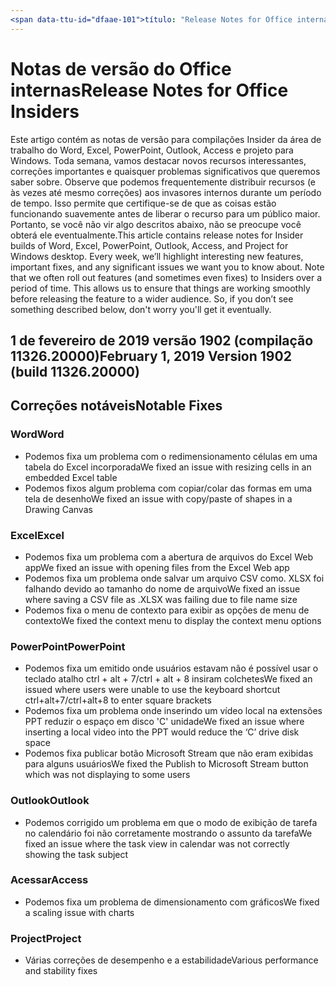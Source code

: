 ```yaml
---
<span data-ttu-id="dfaae-101">título: "Release Notes for Office internas" ms.author: andrewmo autor: mikho manager: andrewmo ms.date: 1/28/2019 ms.audience: Win32 Fast ms.topic: referência ms.service: o365 proplus localization_priority: ms.collection crítico: RelNotes_ProPlus Descrição: "fornece internas Fast público com a lista mais recente dos principais recursos novos, correções ou problemas conhecidos</span><span class="sxs-lookup"><span data-stu-id="dfaae-101">title: "Release Notes for Office Insiders" ms.author: andrewmo author: mikho manager: andrewmo ms.date: 1/28/2019 ms.audience: Win32 Fast ms.topic: reference ms.service: o365-proplus- localization_priority: Critical ms.collection: RelNotes_ProPlus description: "Provides Insiders Fast audience with the latest list of key new features, fixes or known issues</span></span>
---
```


# <a name="release-notes-for-office-insiders"></a><span data-ttu-id="dfaae-102">Notas de versão do Office internas</span><span class="sxs-lookup"><span data-stu-id="dfaae-102">Release Notes for Office Insiders</span></span>

<span data-ttu-id="dfaae-p101">Este artigo contém as notas de versão para compilações Insider da área de trabalho do Word, Excel, PowerPoint, Outlook, Access e projeto para Windows. Toda semana, vamos destacar novos recursos interessantes, correções importantes e quaisquer problemas significativos que queremos saber sobre. Observe que podemos frequentemente distribuir recursos (e às vezes até mesmo correções) aos invasores internos durante um período de tempo. Isso permite que certifique-se de que as coisas estão funcionando suavemente antes de liberar o recurso para um público maior. Portanto, se você não vir algo descritos abaixo, não se preocupe você obterá ele eventualmente.</span><span class="sxs-lookup"><span data-stu-id="dfaae-p101">This article contains release notes for Insider builds of Word, Excel, PowerPoint, Outlook, Access, and Project for Windows desktop. Every week, we’ll highlight interesting new features, important fixes, and any significant issues we want you to know about. Note that we often roll out features (and sometimes even fixes) to Insiders over a period of time. This allows us to ensure that things are working smoothly before releasing the feature to a wider audience. So, if you don’t see something described below, don't worry you'll get it eventually.</span></span>  

## <a name="february-1-2019-version-1902-build-1132620000"></a><span data-ttu-id="dfaae-108">1 de fevereiro de 2019 versão 1902 (compilação 11326.20000)</span><span class="sxs-lookup"><span data-stu-id="dfaae-108">February 1, 2019 Version 1902 (build 11326.20000)</span></span>


## <a name="notable-fixes"></a><span data-ttu-id="dfaae-109">Correções notáveis</span><span class="sxs-lookup"><span data-stu-id="dfaae-109">Notable Fixes</span></span>

### <a name="word"></a><span data-ttu-id="dfaae-110">Word</span><span class="sxs-lookup"><span data-stu-id="dfaae-110">Word</span></span> 
- <span data-ttu-id="dfaae-111">Podemos fixa um problema com o redimensionamento células em uma tabela do Excel incorporada</span><span class="sxs-lookup"><span data-stu-id="dfaae-111">We fixed an issue with resizing cells in an embedded Excel table</span></span>
- <span data-ttu-id="dfaae-112">Podemos fixos algum problema com copiar/colar das formas em uma tela de desenho</span><span class="sxs-lookup"><span data-stu-id="dfaae-112">We fixed an issue with copy/paste of shapes in a Drawing Canvas</span></span>

### <a name="excel"></a><span data-ttu-id="dfaae-113">Excel</span><span class="sxs-lookup"><span data-stu-id="dfaae-113">Excel</span></span>
- <span data-ttu-id="dfaae-114">Podemos fixa um problema com a abertura de arquivos do Excel Web app</span><span class="sxs-lookup"><span data-stu-id="dfaae-114">We fixed an issue with opening files from the Excel Web app</span></span>
- <span data-ttu-id="dfaae-115">Podemos fixa um problema onde salvar um arquivo CSV como. XLSX foi falhando devido ao tamanho do nome de arquivo</span><span class="sxs-lookup"><span data-stu-id="dfaae-115">We fixed an issue where saving a CSV file as .XLSX was failing due to file name size</span></span>
- <span data-ttu-id="dfaae-116">Podemos fixa o menu de contexto para exibir as opções de menu de contexto</span><span class="sxs-lookup"><span data-stu-id="dfaae-116">We fixed the context menu to display the context menu options</span></span>

### <a name="powerpoint"></a><span data-ttu-id="dfaae-117">PowerPoint</span><span class="sxs-lookup"><span data-stu-id="dfaae-117">PowerPoint</span></span>
- <span data-ttu-id="dfaae-118">Podemos fixa um emitido onde usuários estavam não é possível usar o teclado atalho ctrl + alt + 7/ctrl + alt + 8 insiram colchetes</span><span class="sxs-lookup"><span data-stu-id="dfaae-118">We fixed an issued where users were unable to use the keyboard shortcut ctrl+alt+7/ctrl+alt+8 to enter square brackets</span></span>
- <span data-ttu-id="dfaae-119">Podemos fixa um problema onde inserindo um vídeo local na extensões PPT reduzir o espaço em disco 'C' unidade</span><span class="sxs-lookup"><span data-stu-id="dfaae-119">We fixed an issue where inserting a local video into the PPT would reduce the ‘C’ drive disk space</span></span>
- <span data-ttu-id="dfaae-120">Podemos fixa publicar botão Microsoft Stream que não eram exibidas para alguns usuários</span><span class="sxs-lookup"><span data-stu-id="dfaae-120">We fixed the Publish to Microsoft Stream button which was not displaying to some users</span></span>

### <a name="outlook"></a><span data-ttu-id="dfaae-121">Outlook</span><span class="sxs-lookup"><span data-stu-id="dfaae-121">Outlook</span></span>
- <span data-ttu-id="dfaae-122">Podemos corrigido um problema em que o modo de exibição de tarefa no calendário foi não corretamente mostrando o assunto da tarefa</span><span class="sxs-lookup"><span data-stu-id="dfaae-122">We fixed an issue where the task view in calendar was  not correctly showing the task subject</span></span>

### <a name="access"></a><span data-ttu-id="dfaae-123">Acessar</span><span class="sxs-lookup"><span data-stu-id="dfaae-123">Access</span></span>
- <span data-ttu-id="dfaae-124">Podemos fixa um problema de dimensionamento com gráficos</span><span class="sxs-lookup"><span data-stu-id="dfaae-124">We fixed a scaling issue with charts</span></span>

### <a name="project"></a><span data-ttu-id="dfaae-125">Project</span><span class="sxs-lookup"><span data-stu-id="dfaae-125">Project</span></span>
- <span data-ttu-id="dfaae-126">Várias correções de desempenho e a estabilidade</span><span class="sxs-lookup"><span data-stu-id="dfaae-126">Various performance and stability fixes</span></span>
